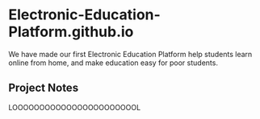 # Electronic-Education-Platform.github.io
We have made our first Electronic Education Platform help students learn online from home, and make education easy for poor students.
## Project Notes
LOOOOOOOOOOOOOOOOOOOOOOOL
